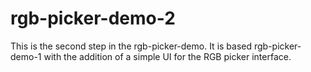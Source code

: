 # rgb-picker-demo-2

This is the second step in the rgb-picker-demo. It is based rgb-picker-demo-1
with the addition of a simple UI for the RGB picker interface.
